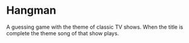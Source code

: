 # Hangman
A guessing game with the theme of classic TV shows. When the title is complete the theme song of that show plays.
